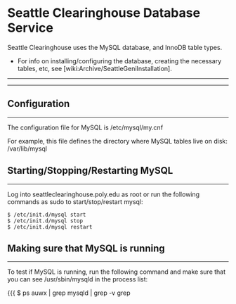 # Seattle Clearinghouse Database Service

Seattle Clearinghouse uses the MySQL database, and InnoDB table types.

 * For info on installing/configuring the database, creating the necessary tables, etc, see [wiki:Archive/SeattleGeniInstallation].

----

----

## Configuration
----

The configuration file for MySQL is /etc/mysql/my.cnf

For example, this file defines the directory where MySQL tables live on disk: /var/lib/mysql



## Starting/Stopping/Restarting MySQL
----

Log into seattleclearinghouse.poly.edu as root or run the following commands as sudo to start/stop/restart mysql:

```
$ /etc/init.d/mysql start
$ /etc/init.d/mysql stop
$ /etc/init.d/mysql restart
```



## Making sure that MySQL is running
----

To test if MySQL is running, run the following command and make sure that you can see /usr/sbin/mysqld in the process list:

{{{
$ ps auwx | grep mysqld | grep -v grep